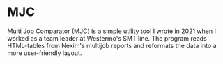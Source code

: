 # MJC
Multi Job Comparator (MJC) is a simple utility tool I wrote in 2021 when I worked as a team leader at Westermo's SMT line. The program reads HTML-tables from Nexim's multijob reports and reformats the data into a more user-friendly layout.
